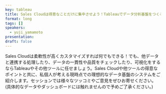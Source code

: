 ```yaml
---
key: tableau
title: Sales Cloudは得意なことだけに集中させよう！Tableauでデータ分析基盤をつくるまでの苦労
format: long
tags: []
speakers:
  - yuji_yamamoto
presentation: 
draft: false
---
```

Sales Cloudは柔軟性が高くカスタマイズすれば何でもできる！でも、他データと連携する処理したり、データの一貫性や品質をチェックしたり、可視化をするならTableauやその他ツールに任せましょう。Sales Cloudや他ツールの得意なポイントと共に、私個人が考える現時点での理想的なデータ基盤のシステムをご紹介します。セッションでは様々なツッコミやご意見をぜひお寄せください。(具体的なデータやダッシュボードには触れませんので予めご了承ください。)